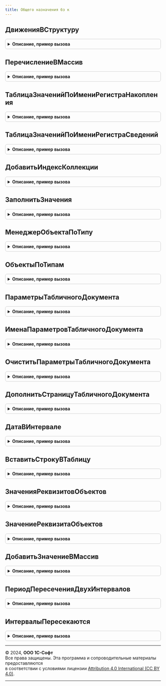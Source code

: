 ```yaml
---
title: Общего назначения бз к
---
```



## ДвиженияВСтруктуру
<details style="margin: 1em 0; padding: 0.5em; border: 1px solid #ccc; border-radius: 6px;">

<summary style="font-weight: bold; cursor: pointer;">Описание, пример вызова</summary>

```bsl

////////////////////////////////////////////////////////////////////////////////
// Функции для работы с прикладными типами и коллекциями значений.

// Преобразует коллекцию движений в структуру.
//
// Параметры:
//  Движения - КоллекцияДвижений, Структура - исходная коллекция движений документа.
//
// Возвращаемое значение:
//  Структура - движения в виде структуры.
//
Функция ДвиженияВСтруктуру(Движения) Экспорт
```

Пример вызова
```bsl
Результат = ОбщегоНазначенияБЗК.ДвиженияВСтруктуру(Движения) 
```
</details>

## ПеречислениеВМассив
<details style="margin: 1em 0; padding: 0.5em; border: 1px solid #ccc; border-radius: 6px;">

<summary style="font-weight: bold; cursor: pointer;">Описание, пример вызова</summary>

```bsl

// Помещает значения перечисления в массив.
//
// Параметры:
//  Перечисление     - ПеречислениеМенеджер        - исходное перечисление.
//	ИсключаяЗначения - Массив, ФиксированныйМассив - значения перечисления, не включаемые в результат.
//
// Возвращаемое значение:
//  Массив - массив элементов типа ПеречислениеСсылка.
//
Функция ПеречислениеВМассив(Перечисление, Знач ИсключаяЗначения = Неопределено) Экспорт
```

Пример вызова
```bsl
Результат = ОбщегоНазначенияБЗК.ПеречислениеВМассив(Перечисление, ИсключаяЗначения);
```
</details>

## ТаблицаЗначенийПоИмениРегистраНакопления
<details style="margin: 1em 0; padding: 0.5em; border: 1px solid #ccc; border-radius: 6px;">

<summary style="font-weight: bold; cursor: pointer;">Описание, пример вызова</summary>

```bsl

// Возвращает таблицу значений с колонками, соответствующими структуре регистра накопления
// Параметры
//		ИмяРегистра - Строка, имя регистра накопления.
//
// Возвращаемое значение:
//   Таблица значений
//
Функция ТаблицаЗначенийПоИмениРегистраНакопления(ИмяРегистра) Экспорт
```

Пример вызова
```bsl
Результат = ОбщегоНазначенияБЗК.ТаблицаЗначенийПоИмениРегистраНакопления(ИмяРегистра) 
```
</details>

## ТаблицаЗначенийПоИмениРегистраСведений
<details style="margin: 1em 0; padding: 0.5em; border: 1px solid #ccc; border-radius: 6px;">

<summary style="font-weight: bold; cursor: pointer;">Описание, пример вызова</summary>

```bsl

// Возвращает таблицу значений с колонками, соответствующими структуре регистра сведений
//
// Параметры:
//	ИмяРегистра - Строка, имя регистра сведений.
//
// Возвращаемое значение:
//   Таблица значений
//
Функция ТаблицаЗначенийПоИмениРегистраСведений(ИмяРегистра) Экспорт
```

Пример вызова
```bsl
Результат = ОбщегоНазначенияБЗК.ТаблицаЗначенийПоИмениРегистраСведений(ИмяРегистра) 
```
</details>

## ДобавитьИндексКоллекции
<details style="margin: 1em 0; padding: 0.5em; border: 1px solid #ccc; border-radius: 6px;">

<summary style="font-weight: bold; cursor: pointer;">Описание, пример вызова</summary>

```bsl

// Добавляет индекс таблицы значений, если такого индекса еще нет.
// см. также ТаблицаЗначений.Индексы.Добавить()
//
// Параметры:
//  Коллекция - ТаблицаЗначений - Коллекция, в которую будет добавлен индекс.
//	Колонки   - Строка          - Строковое описание колонок индекса в виде: "Колонка1, Колонка2...".
//
// Возвращаемое значение:
//  ИндексКоллекции - добавленный индекс. Если индекс не добавлялся - Неопределено.
//
Функция ДобавитьИндексКоллекции(Коллекция, Знач Колонки) Экспорт
```

Пример вызова
```bsl
Результат = ОбщегоНазначенияБЗК.ДобавитьИндексКоллекции(Коллекция, Колонки) 
```
</details>

## ЗаполнитьЗначения
<details style="margin: 1em 0; padding: 0.5em; border: 1px solid #ccc; border-radius: 6px;">

<summary style="font-weight: bold; cursor: pointer;">Описание, пример вызова</summary>

```bsl

// Заполняет все строки коллекции указанным значением.
// Доступна для коллекций, имеющих методы Выгрузить и ЗагрузитьКолонку.
//
// Параметры:
//  КоллекцияСтрок - ТабличнаяЧасть,
//                   РегистрСведенийНаборЗаписей,
//                   РегистрНакопленияНаборЗаписей,
//                   РегистрРасчетаНаборЗаписей  - коллекция, колонки которых нужно заполнить.
//                   А так же другие объекты, для которых доступны операции Выгрузить и ЗагрузитьКолонку.
//  Значение - Произвольный - значение, которым необходимо заполнить строки таблицы..
//  Колонки  - Строка       - список имен колонок, разделенных запятыми,
//                            по которым производится заполнение строк таблицы значений.
//
Процедура ЗаполнитьЗначения(КоллекцияСтрок, Знач Значение, Знач Колонки = Неопределено) Экспорт
```

Пример вызова
```bsl
ОбщегоНазначенияБЗК.ЗаполнитьЗначения(КоллекцияСтрок, Значение, Колонки);
```
</details>

## МенеджерОбъектаПоТипу
<details style="margin: 1em 0; padding: 0.5em; border: 1px solid #ccc; border-radius: 6px;">

<summary style="font-weight: bold; cursor: pointer;">Описание, пример вызова</summary>

```bsl

////////////////////////////////////////////////////////////////////////////////
// Функции для работы с типами, объектами метаданных и их строковыми представлениями.

// Возвращает менеджер объекта по типу.
// Ограничение: не обрабатываются точки маршрутов бизнес-процессов.
// См. так же МенеджерОбъектаПоПолномуИмени.
//
// Параметры:
//  Тип - Тип - тип объекта, менеджер которого требуется получить.
//
// Возвращаемое значение:
//  СправочникМенеджер, ДокументМенеджер, ОбработкаМенеджер, РегистрСведенийМенеджер - менеджер объекта.
//
// Пример:
//  МенеджерСправочника = ОбщегоНазначения.МенеджерОбъектаПоТипу(ТипЗнч(Ссылка));
//  ПустаяСсылка = МенеджерСправочника.ПустаяСсылка();
//
Функция МенеджерОбъектаПоТипу(Тип) Экспорт
```

Пример вызова
```bsl
Результат = ОбщегоНазначенияБЗК.МенеджерОбъектаПоТипу(Тип) 
```
</details>

## ОбъектыПоТипам
<details style="margin: 1em 0; padding: 0.5em; border: 1px solid #ccc; border-radius: 6px;">

<summary style="font-weight: bold; cursor: pointer;">Описание, пример вызова</summary>

```bsl

// Возвращает объекты, сгруппированные по их типам.
//
// Параметры:
//  Объекты - Массив - объекты, которые необходимо сгруппировать.
//
// Возвращаемое значение:
//  Соответствие - в ключе тип, в значении массив объектов этого типа.
//
Функция ОбъектыПоТипам(Объекты) Экспорт
```

Пример вызова
```bsl
Результат = ОбщегоНазначенияБЗК.ОбъектыПоТипам(Объекты) 
```
</details>

## ПараметрыТабличногоДокумента
<details style="margin: 1em 0; padding: 0.5em; border: 1px solid #ccc; border-radius: 6px;">

<summary style="font-weight: bold; cursor: pointer;">Описание, пример вызова</summary>

```bsl

////////////////////////////////////////////////////////////////////////////////
// Функции для работы с табличными документами.

// Возвращает структуру параметров табличного документа
//
// Параметры:
//  ТабличныйДокумент - ТабличныйДокумент - табличный документ, параметры которого будут получены.
//
// Возвращаемое значение:
//  Структура - ключ соответствует имени параметра, значение - Неопределено.
//
Функция ПараметрыТабличногоДокумента(ТабличныйДокумент) Экспорт
```

Пример вызова
```bsl
Результат = ОбщегоНазначенияБЗК.ПараметрыТабличногоДокумента(ТабличныйДокумент) 
```
</details>

## ИменаПараметровТабличногоДокумента
<details style="margin: 1em 0; padding: 0.5em; border: 1px solid #ccc; border-radius: 6px;">

<summary style="font-weight: bold; cursor: pointer;">Описание, пример вызова</summary>

```bsl

// Возвращает имена параметров табличного документа
//
// Параметры:
//  ТабличныйДокумент - ТабличныйДокумент - табличный документ, параметры которого будут получены.
//
// Возвращаемое значение:
//  Массив - имена параметров.
//
Функция ИменаПараметровТабличногоДокумента(ТабличныйДокумент) Экспорт
```

Пример вызова
```bsl
Результат = ОбщегоНазначенияБЗК.ИменаПараметровТабличногоДокумента(ТабличныйДокумент) 
```
</details>

## ОчиститьПараметрыТабличногоДокумента
<details style="margin: 1em 0; padding: 0.5em; border: 1px solid #ccc; border-radius: 6px;">

<summary style="font-weight: bold; cursor: pointer;">Описание, пример вызова</summary>

```bsl

// Очищает параметры табличного документа
//
// Параметры:
//  ТабличныйДокумент - ТабличныйДокумент - табличный документ, параметры которого будут очищены.
//
Процедура ОчиститьПараметрыТабличногоДокумента(ТабличныйДокумент) Экспорт
```

Пример вызова
```bsl
ОбщегоНазначенияБЗК.ОчиститьПараметрыТабличногоДокумента(ТабличныйДокумент) 
```
</details>

## ДополнитьСтраницуТабличногоДокумента
<details style="margin: 1em 0; padding: 0.5em; border: 1px solid #ccc; border-radius: 6px;">

<summary style="font-weight: bold; cursor: pointer;">Описание, пример вызова</summary>

```bsl

// Дополняет табличный документ переданной строкой до конца страницы так,
// чтобы на странице уместился указанный подвал.
//
// Параметры:
//  ТабДокумент - ТабличныйДокумент - дополняемый табличный документ.
//  Строка      - ТабличныйДокумент - строка, которой дополняется документ.
//  Подвал      - Массив, ТабличныйДокумент - подвал, которым должна закончиться страница.
//
// Возвращаемое значение:
//   Число   - количество добавленных строк.
//
Функция ДополнитьСтраницуТабличногоДокумента(ТабличныйДокумент, Строка, Подвал = Неопределено) Экспорт
```

Пример вызова
```bsl
Результат = ОбщегоНазначенияБЗК.ДополнитьСтраницуТабличногоДокумента(ТабличныйДокумент, Строка, Подвал);
```
</details>

## ДатаВИнтервале
<details style="margin: 1em 0; padding: 0.5em; border: 1px solid #ccc; border-radius: 6px;">

<summary style="font-weight: bold; cursor: pointer;">Описание, пример вызова</summary>

```bsl

// Проверяет вхождение даты в интервал
//
// Параметры:
// 	ПроверяемаяДата - Дата - проверяемая дата
// 	ДатаНачалаИнтервала - Дата - дата начала интервала
// 	ДатаОкончанияИнтервала - Дата - дата окончания интервала
// 	ВключатьГраницы - Булево - определят необходимость учета границ интервала при проверке
// Возвращаемое значение:
// 	Булево
//
Функция ДатаВИнтервале(ПроверяемаяДата, ДатаНачалаИнтервала, ДатаОкончанияИнтервала, ВключатьГраницы = Истина) Экспорт
```

Пример вызова
```bsl
Результат = ОбщегоНазначенияБЗК.ДатаВИнтервале(ПроверяемаяДата, ДатаНачалаИнтервала, ДатаОкончанияИнтервала, ВключатьГраницы);
```
</details>

## ВставитьСтрокуВТаблицу
<details style="margin: 1em 0; padding: 0.5em; border: 1px solid #ccc; border-radius: 6px;">

<summary style="font-weight: bold; cursor: pointer;">Описание, пример вызова</summary>

```bsl

// Вставляет элемент в заданную позицию таблицы.
//
// Параметры:
// 	Таблица - ТаблицаЗначений, ТабличнаяЧасть, ДанныеФормыКоллекция - любая таблица, имеющая методы Вставить и Добавить.
// 	ИндексСтроки     - Число        - Индекс вставляемой строки.
// 	                                  Необязательный. Если не указан, строка будет добавлена в конец таблицы.
// 	ШаблонЗаполнения - Произвольный - Значения свойств данного объекта будут установлены
// 	                                  в соответствующие свойства новой строки.
// 	                                  Значение данного параметра не может быть следующих типов:
// 	                                  Неопределено, Null, Число, Строка, Дата, Булево.
// Возвращаемое значение:
// 	СтрокаТаблицыЗначений, СтрокаТабличнойЧасти, ДанныеФормыЭлементКоллекции - добавленная строка таблицы.
//
Функция ВставитьСтрокуВТаблицу(Таблица, Индекс = Неопределено, ШаблонЗаполнения = Неопределено) Экспорт
```

Пример вызова
```bsl
Результат = ОбщегоНазначенияБЗК.ВставитьСтрокуВТаблицу(Таблица, Индекс, ШаблонЗаполнения);
```
</details>

## ЗначенияРеквизитовОбъектов
<details style="margin: 1em 0; padding: 0.5em; border: 1px solid #ccc; border-radius: 6px;">

<summary style="font-weight: bold; cursor: pointer;">Описание, пример вызова</summary>

```bsl

// Устарела. Следует использовать ОбщегоНазначения.ЗначенияРеквизитовОбъектов.
// Значения реквизитов, прочитанные из информационной базы для нескольких объектов.
//
//  Если необходимо зачитать реквизит независимо от прав текущего пользователя,
//  то следует использовать предварительный переход в привилегированный режим.
//
// Параметры:
//  Ссылки      - Массив - ссылки на объекты, значения реквизитов которых нужно получить.
//                         Если массив пуст, то результатом будет пустое соответствие.
//  Реквизиты   - Строка - имена реквизитов, перечисленные через запятую,
//                         в формате требований к свойствам структуры.
//                         Например, "Код, Наименование, Родитель".
//  Разрешенные - Булево - если Истина, то будут получены реквизиты объектов, доступные по правам пользователя;
//                       - если Ложь, то возникнет исключение при отсутствии прав на объект или реквизит.
//
// Возвращаемое значение:
//  Соответствие - список объектов и значений их реквизитов:
//   * Ключ - ЛюбаяСсылка - ссылка на объект;
//   * Значение - Структура - значения реквизитов:
//    ** Ключ - Строка - имя реквизита;
//    ** Значение - Произвольный - значение реквизита.
//
Функция ЗначенияРеквизитовОбъектов(Ссылки, Знач Реквизиты, Разрешенные = Ложь) Экспорт
```

Пример вызова
```bsl
Результат = ОбщегоНазначенияБЗК.ЗначенияРеквизитовОбъектов(Ссылки, Реквизиты, Разрешенные);
```
</details>

## ЗначениеРеквизитаОбъектов
<details style="margin: 1em 0; padding: 0.5em; border: 1px solid #ccc; border-radius: 6px;">

<summary style="font-weight: bold; cursor: pointer;">Описание, пример вызова</summary>

```bsl

// Устарела. Следует использовать ОбщегоНазначения.ЗначениеРеквизитаОбъектов.
// Значения реквизита, прочитанного из информационной базы для нескольких объектов.
//
//  Если необходимо зачитать реквизит независимо от прав текущего пользователя,
//  то следует использовать предварительный переход в привилегированный режим.
//
// Параметры:
//  Ссылки      - Массив - ссылки на объекты, значения реквизита которых нужно получить.
//                         Если массив пуст, то результатом будет пустое соответствие.
//  Реквизиты   - Строка - имя реквизита.
//  Разрешенные - Булево - если Истина, то будут получены реквизиты объектов, доступные по правам пользователя;
//                       - если Ложь, то возникнет исключение при отсутствии прав на объект или реквизит.
//
// Возвращаемое значение:
//  Соответствие - Ключ - ссылка на объект, Значение - значение прочитанного реквизита.
//      * Ключ     - ссылка на объект,
//      * Значение - значение прочитанного реквизита.
//
Функция ЗначениеРеквизитаОбъектов(Ссылки, Знач Реквизит, Разрешенные = Ложь) Экспорт
```

Пример вызова
```bsl
Результат = ОбщегоНазначенияБЗК.ЗначениеРеквизитаОбъектов(Ссылки, Реквизит, Разрешенные);
```
</details>

## ДобавитьЗначениеВМассив
<details style="margin: 1em 0; padding: 0.5em; border: 1px solid #ccc; border-radius: 6px;">

<summary style="font-weight: bold; cursor: pointer;">Описание, пример вызова</summary>

```bsl

// Добавляет значение в массив, если его нет в массиве
//
// Параметры:
//		Массив - Массив, в который требуется добавить значение
//		Значение - Значение, которое добавляется в массив
//
Процедура ДобавитьЗначениеВМассив(Массив, Значение) Экспорт
```

Пример вызова
```bsl
ОбщегоНазначенияБЗК.ДобавитьЗначениеВМассив(Массив, Значение) 
```
</details>

## ПериодПересеченияДвухИнтервалов
<details style="margin: 1em 0; padding: 0.5em; border: 1px solid #ccc; border-radius: 6px;">

<summary style="font-weight: bold; cursor: pointer;">Описание, пример вызова</summary>

```bsl

// Возвращает период пересечения
//
// Параметры:
//  ДатаНачалаПервогоИнтервала     - Дата  - дата начала первого интервала.
//  ДатаОкончанияПервогоИнтервала  - Дата  - дата окончания первого интервала.
//  ДатаНачалаВторогоИнтервала     - Дата  - дата начала второго интервала.
//  ДатаОкончанияВторогоИнтервала  - Дата  - дата окончания второго интервала.
//
// Возвращаемое значение:
//  Структура - структура с периодом пересечения двух периодов
//		* ДатаНачала     - Дата - начало периода пересечения.
//		* ДатаОкончания  - Дата - окончание периода пересечения.
//
Функция ПериодПересеченияДвухИнтервалов(ДатаНачалаПервогоИнтервала, ДатаОкончанияПервогоИнтервала, Экспорт
```

Пример вызова
```bsl
Результат = ОбщегоНазначенияБЗК.ПериодПересеченияДвухИнтервалов(ДатаНачалаПервогоИнтервала, ДатаОкончанияПервогоИнтервала, );
```
</details>

## ИнтервалыПересекаются
<details style="margin: 1em 0; padding: 0.5em; border: 1px solid #ccc; border-radius: 6px;">

<summary style="font-weight: bold; cursor: pointer;">Описание, пример вызова</summary>

```bsl

// Проверяет пересекаются ли интервалы
//
// Параметры:
//  ДатаНачалаПервогоИнтервала     - Дата  - дата начала первого интервала.
//  ДатаОкончанияПервогоИнтервала  - Дата  - дата окончания первого интервала.
//  ДатаНачалаВторогоИнтервала     - Дата  - дата начала второго интервала.
//  ДатаОкончанияВторогоИнтервала  - Дата  - дата окончания второго интервала.
//
// Возвращаемое значение:
//  Булево - истина, если интервалы пересекаются, ложь, если не пересекаются.
//
Функция ИнтервалыПересекаются(ДатаНачалаПервогоИнтервала, ДатаОкончанияПервогоИнтервала, Экспорт
```

Пример вызова
```bsl
Результат = ОбщегоНазначенияБЗК.ИнтервалыПересекаются(ДатаНачалаПервогоИнтервала, ДатаОкончанияПервогоИнтервала, );
```
</details>

---

© 2024, **ООО 1С-Софт**  
Все права защищены. Эта программа и сопроводительные материалы предоставляются  
в соответствии с условиями лицензии [Attribution 4.0 International (CC BY 4.0)](https://creativecommons.org/licenses/by/4.0/legalcode).

---
